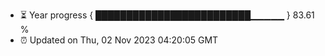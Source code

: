 - ⏳ Year progress { █████████████████████████▁▁▁▁▁ } 83.61 %
- ⏰ Updated on Thu, 02 Nov 2023 04:20:05 GMT

